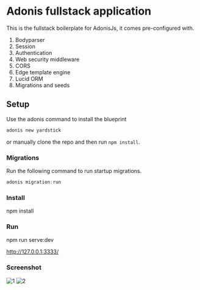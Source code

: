 # Adonis fullstack application

This is the fullstack boilerplate for AdonisJs, it comes pre-configured with.

1. Bodyparser
2. Session
3. Authentication
4. Web security middleware
5. CORS
6. Edge template engine
7. Lucid ORM
8. Migrations and seeds

## Setup

Use the adonis command to install the blueprint

```bash
adonis new yardstick
```

or manually clone the repo and then run `npm install`.


### Migrations

Run the following command to run startup migrations.

```js
adonis migration:run
```
### Install

npm install

### Run

npm run serve:dev

http://127.0.0.1:3333/

### Screenshot

![1](https://user-images.githubusercontent.com/25853989/51928940-1b6d5880-2408-11e9-9abf-3c5869eff43f.jpg)
![2](https://user-images.githubusercontent.com/25853989/51928941-1b6d5880-2408-11e9-8c2d-c320761c7e89.jpg)
